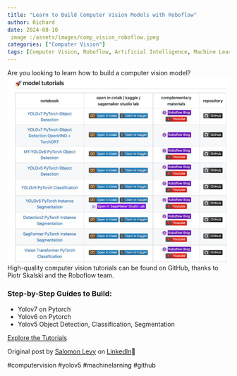 ```yaml
---
title: "Learn to Build Computer Vision Models with Roboflow"
author: Richard
date: 2024-08-10
 image :/assets/images/comp_vision_roboflow.jpeg
categories: ["Computer Vision"]
tags: [Computer Vision, Roboflow, Artificial Intelligence, Machine Learning, ]
---
```


Are you looking to learn how to build a computer vision model?
![Screenshot of roboflow computer vision notebooks on GitHub](/assets/images/comp_vision_roboflow.jpeg)
High-quality computer vision tutorials can be found on GitHub, thanks to Piotr Skalski and the Roboflow team.

### Step-by-Step Guides to Build:

- Yolov7 on Pytorch
- Yolov6 on Pytorch
- Yolov5 Object Detection, Classification, Segmentation

[Explore the Tutorials](https://github.com/roboflow/notebooks)

Original post by [Salomon Levy](https://www.linkedin.com/in/salomonlevy-kelley) on [LinkedIn](https://www.linkedin.com/feed/update/urn:li:activity:7011395129466912768?utm_source=share&utm_medium=member_desktop)🔗

#computervision #yolov5 #machinelarning #github
